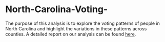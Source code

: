 # North-Carolina-Voting-

The purpose of this analysis is to explore the voting patterns of people in North Carolina and highlight the variations in these patterns across counties.
A detailed report on our analysis can be found [here](https://github.com/anas14680/North-Carolina-Voting-/blob/main/Reports/NC-Voting.pdf).
